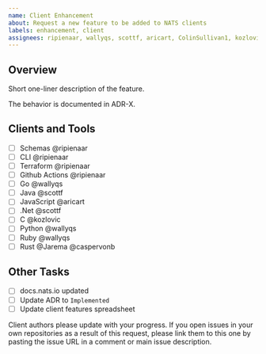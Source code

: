```yaml
---
name: Client Enhancement
about: Request a new feature to be added to NATS clients
labels: enhancement, client
assignees: ripienaar, wallyqs, scottf, aricart, ColinSullivan1, kozlovic, derekcollison, matthiashanel, Jarema
---
```


## Overview

Short one-liner description of the feature.

The behavior is documented in ADR-X.

## Clients and Tools

 - [ ] Schemas @ripienaar
 - [ ] CLI @ripienaar
 - [ ] Terraform @ripienaar
 - [ ] Github Actions @ripienaar
 - [ ] Go @wallyqs
 - [ ] Java @scottf
 - [ ] JavaScript @aricart
 - [ ] .Net @scottf
 - [ ] C @kozlovic
 - [ ] Python @wallyqs
 - [ ] Ruby @wallyqs
 - [ ] Rust @Jarema @caspervonb
   
## Other Tasks

 - [ ] docs.nats.io updated
 - [ ] Update ADR to `Implemented`
 - [ ] Update client features spreadsheet

Client authors please update with your progress. If you open issues in your own repositories as a result of this request, please link them to this one by pasting the issue URL in a comment or main issue description.
